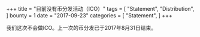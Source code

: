 +++ title = "目前没有币分发活动（ICO）" tags = [ "Statement", "Distribution", ] bounty = 1 date = "2017-09-23" categories = [ "Statement", ] +++



我们这次不会做ICO。上一次的币分发已于2017年8月31日结束。
